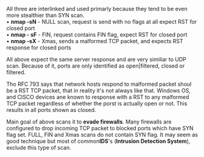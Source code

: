 


  
All three are interlinked and used primarly because they tend to be even more stealthier than SYN scan.  
• **nmap -sN** - NULL scan, request is send with no flags at all expect RST for closed port  
• **nmap - sF** - FIN, request contains FIN flag, expect RST for closed port  
• **nmap -sX** - Xmas, sends a malformed TCP packet, and expects RST response for closed ports  
  
  
All above expect the same server response and are very similiar to UDP scan. Because of it, ports are only identified as open|filtered, closed or filtered.  
  
Tho RFC 793 says that network hosts respond to malformed packet shoul be a RST TCP packet, that in reality it's not always like that. Windows OS, and CISCO devices ane known to response with a RST to any malformed TCP packet regardless of whether the porst is actually open or not. This results in all ports shown as closed.  
  
Main goal of above scans it to **evade firewalls**. Many firewalls are configured to drop incoming TCP packet to blocked ports which have SYN flag set. FULL, FIN and Xmas scans do not contain SYN flag. It may seem as good technique but most of common**IDS**'s (**Intrusion Detection System**), exclude this type of scan.